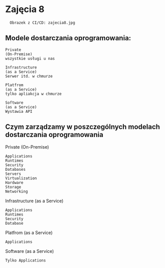 # Zajęcia 8

```
  Obrazek z CI/CD: zajecia8.jpg
```

Modele dostarczania oprogramowania:
---
```
Private
(On-Premise)
wszystkie usługi u nas
```
```
Infrastructure
(as a Service)
Serwer itd. w chmurze
```
```
Platfrom
(as a Service)
tylko apliakcja w chmurze
```
```
Software
(as a Service)
Wystawia API
```
Czym zarządzamy w poszczególnych modelach dostarczania oprogramowania
---
Private (On-Premise)
```
Applications          
Runtimes        
Security        
Databases       
Servers
Virtualization
Hardware
Storage
Networking
```
Infrastructure (as a Service)
```
Applications
Runtimes
Security
Database
```
Platfrom (as a Service)
```
Applications
```
Software (as a Service)
```
Tylko Applications
```

